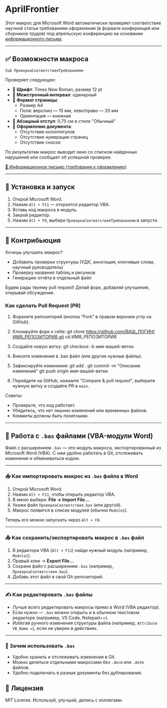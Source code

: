 # AprilFrontier
Этот макрос для Microsoft Word автоматически проверяет соответствие научной статьи требованиям оформления (в формате конференций или сборников трудов)
под апрельскую конференцию на основании [информационного письма](https://docs.google.com/document/d/1W2YMnxND9VNnD3Hr3fKju6pvtajEgsQh/edit).

---

## ✅ Возможности макроса

`Sub ПроверкаСоответствияТребованиям`

Проверяет следующее:

- 📏 **Шрифт**: Times New Roman, размер 12 pt
- 📐 **Межстрочный интервал**: одинарный
- 🧾 **Формат страницы**:
  - Размер A4
  - Поля: верх/низ — 15 мм, лево/право — 20 мм
  - Ориентация — книжная
- 🧱 **Абзацный отступ**: 0,75 см в стиле "Обычный"
- 🧹 **Оформление документа**:
  - Отсутствие колонтитулов
  - Отсутствие нумерации страниц
  - Отсутствие сносок

По результатам макрос выводит окно со списком найденных нарушений или сообщает об успешной проверке.

[📄 Информационное письмо (требования к оформлению)](https://docs.google.com/document/d/1W2YMnxND9VNnD3Hr3fKju6pvtajEgsQh/edit)

---

## 🚀 Установка и запуск

1. Открой Microsoft Word.
2. Нажми `Alt + F11` — откроется редактор VBA.
3. Вставь код макроса в модуль.
4. Закрой редактор.
5. Нажми `Alt + F8`, выбери `ПроверкаСоответствияТребованиям` и запусти.

---

## 🤝 Контрибьюция

Хочешь улучшить макрос?

- Добавить проверки структуры (УДК, аннотация, ключевые слова, научный руководитель)
- Проверку названия таблиц и рисунков
- Генерацию отчёта в отдельный файл

Будем рады твоему pull request! Делай форк, добавляй улучшения, открывай обсуждения.

### Как сделать Pull Request (PR)

1. Форкните репозиторий (кнопка "Fork" в правом верхнем углу на GitHub).

2. Клонируйте форк к себе:
   git clone https://github.com/ВАШ_ЛОГИН/ИМЯ_РЕПОЗИТОРИЯ.git
   cd ИМЯ_РЕПОЗИТОРИЯ

3. Создайте новую ветку:
   git checkout -b имя-вашей-ветки

4. Внесите изменения в .bas файл (или другие нужные файлы).

5. Зафиксируйте изменения:
   git add .
   git commit -m "Описание изменений"
   git push origin имя-вашей-ветки

6. Перейдите на GitHub, нажмите "Compare & pull request", выберите нужную ветку и создайте PR в `main`.

Советы:
- Проверьте, что код работает.
- Убедитесь, что нет лишних изменений или временных файлов.
- Коммиты должны быть понятными.

---

## 🧩 Работа с `.bas` файлами (VBA-модули Word)

Файл с расширением `.bas` — это модуль макроса, экспортированный из Microsoft Word (VBA). С ним удобно работать в Git, отслеживать изменения и обмениваться кодом.

---

### 📥 Как импортировать макрос из `.bas` файла в Word

1. Открой Microsoft Word.
2. Нажми `Alt + F11`, чтобы открыть редактор VBA.
3. В меню выбери: **File → Import File…**
4. Укажи файл `ПроверкаСоответствия.bas` (или другой).
5. Макрос появится в списке модулей (обычно `Module1`).

Теперь его можно запускать через `Alt + F8`.

---

### 📤 Как сохранить/экспортировать макрос в `.bas` файл

1. В редакторе VBA (`Alt + F11`) найди нужный модуль (например, `Module1`).
2. Правый клик → **Export File…**
3. Сохрани файл с расширением `.bas` (например, `ПроверкаСоответствия.bas`).
4. Добавь этот файл в свой Git-репозиторий.

---

### ✍️ Как редактировать `.bas` файлы

- Лучше всего редактировать макросы прямо в Word (VBA редактор).
- Если нужно — `.bas` можно открыть и в обычном текстовом редакторе (например, VS Code, Notepad++).
- Избегай ручного изменения структуры файла (например, `Attribute VB_Name =`), если не уверен в действиях.

---

### 🔄 Зачем использовать `.bas`

- Удобно хранить и отслеживать изменения в Git.
- Можно делиться отдельными макросами без `.docm` или `.dotm` файлов.
- Удобно подключать в разные документы без дублирования.


## 📄 Лицензия

MIT License. Используй, улучшай, делись с коллегами.

